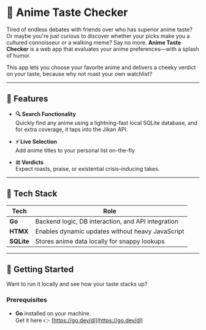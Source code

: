 
# 🍥 Anime Taste Checker

Tired of endless debates with friends over who has superior anime taste? Or maybe you're just curious to discover whether your picks make you a cultured connoisseur or a walking meme? Say no more. **Anime Taste Checker** is a web app that evaluates your anime preferences—with a splash of humor.

This app lets you choose your favorite anime and delivers a cheeky verdict on your taste, because why not roast your own watchlist?

---

## 🚀 Features

- **🔍 Search Functionality**  
  Quickly find any anime using a lightning-fast local SQLite database, and for extra coverage, it taps into the Jikan API.

- **⚡ Live Selection**  
  Add anime titles to your personal list on-the-fly

- **⚖️ Verdicts**  
  Expect roasts, praise, or existential crisis-inducing takes.

---

## 🧱 Tech Stack

| Tech        | Role                                                             |
|-------------|------------------------------------------------------------------|
| **Go**      | Backend logic, DB interaction, and API integration               |
| **HTMX**    | Enables dynamic updates without heavy JavaScript                 |
| **SQLite**  | Stores anime data locally for snappy lookups                     |

---

## 🏁 Getting Started

Want to run it locally and see how your taste stacks up?

### Prerequisites

- **Go** installed on your machine.  
  Get it here 👉 [https://go.dev/dl](https://go.dev/dl)
